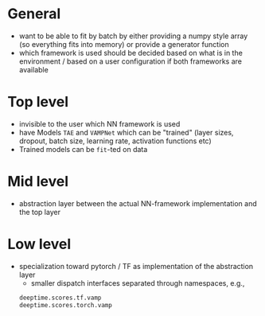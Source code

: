 # General
- want to be able to fit by batch by either providing a numpy style array (so everything fits into memory) or provide a generator function
- which framework is used should be decided based on what is in the environment / based on a user configuration if both frameworks are available
# Top level
- invisible to the user which NN framework is used
- have Models `TAE` and `VAMPNet` which can be "trained" (layer sizes, dropout, batch size, learning rate, activation functions etc)
- Trained models can be `fit`-ted on data 
# Mid level 
- abstraction layer between the actual NN-framework implementation and the top layer
# Low level
- specialization toward pytorch / TF as implementation of the abstraction layer
  - smaller dispatch interfaces separated through namespaces, e.g.,
  ```python
  deeptime.scores.tf.vamp
  deeptime.scores.torch.vamp
  ```